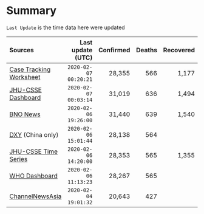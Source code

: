 # Summary

`Last Update` is the time data here were updated

|  Sources | Last update (UTC) | Confirmed | Deaths | Recovered |
|  :--- |  ---: |  ---: |  ---: |  ---: | 
| [Case Tracking Worksheet](https://docs.google.com/spreadsheets/d/1qbE-UuJYw5V4FkyMZ-LplvUQZlut4oa5Zl3lrSmN_mk/htmlview)  | `2020-02-07 00:20:21` | 28,355 | 566 | 1,177 | 
| [JHU-CSSE Dashboard](https://gisanddata.maps.arcgis.com/apps/opsdashboard/index.html#/bda7594740fd40299423467b48e9ecf6)  | `2020-02-07 00:03:14` | 31,019 | 636 | 1,494 | 
| [BNO News](https://bnonews.com/index.php/2020/01/the-latest-coronavirus-cases/)  | `2020-02-06 19:26:00` | 31,440 | 639 | 1,540 | 
| [DXY](https://3g.dxy.cn/newh5/view/pneumonia) (China only) | `2020-02-06 15:01:44` | 28,138 | 564 |  | 
| [JHU-CSSE Time Series](https://docs.google.com/spreadsheets/d/1UF2pSkFTURko2OvfHWWlFpDFAr1UxCBA4JLwlSP6KFo/htmlview?usp=sharing&sle=true#)  | `2020-02-06 14:20:00` | 28,353 | 565 | 1,355 | 
| [WHO Dashboard](https://who.maps.arcgis.com/apps/opsdashboard/index.html#/c88e37cfc43b4ed3baf977d77e4a0667)  | `2020-02-06 11:13:23` | 28,267 | 565 |  | 
| [ChannelNewsAsia](https://www.channelnewsasia.com/news/topics/wuhan-virus)  | `2020-02-04 19:01:32` | 20,643 | 427 |  | 
